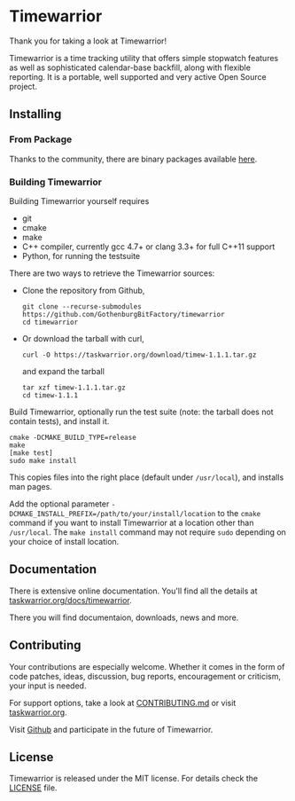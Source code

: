 # Timewarrior

Thank you for taking a look at Timewarrior!

Timewarrior is a time tracking utility that offers simple stopwatch features as well as sophisticated calendar-base backfill, along with flexible reporting.
It is a portable, well supported and very active Open Source project.

## Installing

### From Package

Thanks to the community, there are binary packages available [here](https://taskwarrior.org/docs/timewarrior/download.html#Distributions).

### Building Timewarrior

Building Timewarrior yourself requires

* git
* cmake
* make
* C++ compiler, currently gcc 4.7+ or clang 3.3+ for full C++11 support
* Python, for running the testsuite

There are two ways to retrieve the Timewarrior sources:

* Clone the repository from Github,

      git clone --recurse-submodules https://github.com/GothenburgBitFactory/timewarrior
      cd timewarrior

* Or download the tarball with curl,

      curl -O https://taskwarrior.org/download/timew-1.1.1.tar.gz

  and expand the tarball

      tar xzf timew-1.1.1.tar.gz
      cd timew-1.1.1

Build Timewarrior, optionally run the test suite (note: the tarball does not contain tests), and install it.

    cmake -DCMAKE_BUILD_TYPE=release
    make
    [make test]
    sudo make install

This copies files into the right place (default under `/usr/local`), and installs man pages.

Add the optional parameter `-DCMAKE_INSTALL_PREFIX=/path/to/your/install/location` to the `cmake` command if you want to install Timewarrior at a location other than `/usr/local`.
The `make install` command may not require `sudo` depending on your choice of install location.

## Documentation

There is extensive online documentation.
You'll find all the details at [taskwarrior.org/docs/timewarrior](https://taskwarrior.org/docs/timewarrior).

There you will find documentaion, downloads, news and more.

## Contributing

Your contributions are especially welcome.
Whether it comes in the form of code patches, ideas, discussion, bug reports, encouragement or criticism, your input is needed.

For support options, take a look at [CONTRIBUTING.md](CONTRIBUTING.md) or visit [taskwarrior.org](https://taskwarrior.org/support).

Visit [Github](https://github.com/GothenburgBitFactory/timewarrior) and participate in the future of Timewarrior.

## License

Timewarrior is released under the MIT license.
For details check the [LICENSE](LICENSE) file.
